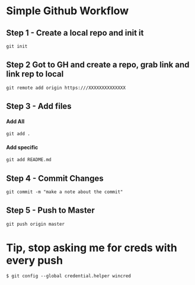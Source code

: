 # Simple Github Workflow
## Step 1 - Create a local repo and  init it
```html
git init
```

## Step 2 Got to GH and create a repo, grab link and link rep to local
```html
git remote add origin https:///XXXXXXXXXXXXXX
```

## Step 3 - Add files
#### Add All
```html
git add .
```
#### Add specific
```html
git add README.md
```

## Step 4 - Commit Changes
```html
git commit -m "make a note about the commit"
```

## Step 5 - Push to Master
```html
git push origin master
```


# Tip, stop asking me for creds with every push
```html
$ git config --global credential.helper wincred
```
